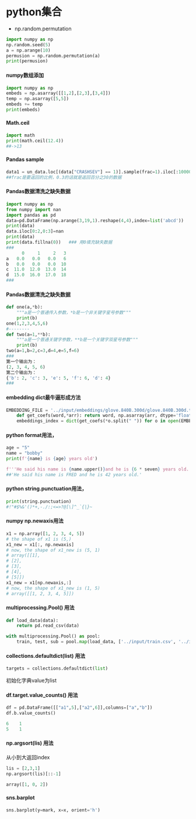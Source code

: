 # python集合
- np.random.permutation
```python
import numpy as np
np.random.seed(5)
a = np.arange(10)
permusion = np.random.permutation(a)
print(permusion)
```
#### numpy数组添加
```python
import numpy as np
embeds = np.asarray([[1,2],[2,3],[3,4]])
temp = np.asarray([5,5])
embeds += temp
print(embeds)
```
#### Math.ceil
```python
import math
print(math.ceil(12.4))
##->13
```
#### Pandas sample
```python
data1 = un_data.loc[(data["CRASHSEV"] == 1)].sample(frac=1).iloc[:10000, :]
##frac是要返回的比例，0.3的话就是返回百分之30的数据
```
#### Pandas数据清洗之缺失数据
```python
import numpy as np
from numpy import nan
import pandas as pd
data=pd.DataFrame(np.arange(3,19,1).reshape(4,4),index=list('abcd'))
print(data)
data.iloc[0:2,0:3]=nan
print(data)
print(data.fillna(0))   ### 用0填充缺失数据
###
      0     1     2   3
a   0.0   0.0   0.0   6
b   0.0   0.0   0.0  10
c  11.0  12.0  13.0  14
d  15.0  16.0  17.0  18
###
```
#### Pandas数据清洗之缺失数据
```python
def one(a,*b):
    """a是一个普通传入参数，*b是一个非关键字星号参数"""
    print(b)
one(1,2,3,4,5,6)
#--------
def two(a=1,**b):
    """a是一个普通关键字参数，**b是一个关键字双星号参数"""
    print(b)
two(a=1,b=2,c=3,d=4,e=5,f=6)
###
第一个输出为：
(2, 3, 4, 5, 6)
第二个输出为：
{'b': 2, 'c': 3, 'e': 5, 'f': 6, 'd': 4}
###
```
#### embedding dict最牛逼形成方法
```python
EMBEDDING_FILE = '../input/embeddings/glove.840B.300d/glove.840B.300d.txt'
    def get_coefs(word,*arr): return word, np.asarray(arr, dtype='float32')
    embeddings_index = dict(get_coefs(*o.split(" ")) for o in open(EMBEDDING_FILE))
```
#### python format用法，
```python
age = "5"
name = "bobby"
print(f'{name} is {age} years old')

f'''He said his name is {name.upper()}and he is {6 * seven} years old.'''
##'He said his name is FRED and he is 42 years old.'

```
#### python string.punctuation用法，
```python
print(string.punctuation)
#!"#$%&'()*+,-./:;<=>?@[\]^_`{|}~
```

#### numpy np.newaxis用法
```python
x1 = np.array([1, 2, 3, 4, 5]) 
# the shape of x1 is (5,) 
x1_new = x1[:, np.newaxis] 
# now, the shape of x1_new is (5, 1) 
# array([[1], 
# [2], 
# [3], 
# [4], 
# [5]]) 
x1_new = x1[np.newaxis,:] 
# now, the shape of x1_new is (1, 5) 
# array([[1, 2, 3, 4, 5]])
```

#### multiprocessing.Pool() 用法
```python
def load_data(data):
    return pd.read_csv(data)

with multiprocessing.Pool() as pool:
    train, test, sub = pool.map(load_data, ['../input/train.csv', '../input/test.csv', '../input/sample_submission.csv'])
```

#### collections.defaultdict(list) 用法
```python
targets = collections.defaultdict(list)
```
初始化字典value为list

#### df.target.value_counts() 用法

```python
df = pd.DataFrame([["a1",5],["a2",6]],columns=["a","b"])
df.b.value_counts()

6    1
5    1
```

#### np.argsort(lis) 用法

从小到大返回index

```python
lis = [2,3,1]
np.argsort(lis)[::-1]

array([1, 0, 2])
```

#### sns.barplot



```py
sns.barplot(y=mark, x=x, orient='h')

```